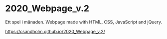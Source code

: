 # 2020_Webpage_v.2
Ett spel i månaden. Webpage made with HTML, CSS, JavaScript and jQuery.

https://csandholm.github.io/2020_Webpage_v.2/
